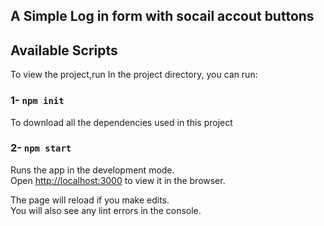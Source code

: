 ## A Simple Log in form with socail accout buttons

## Available Scripts
To view the project,run 
In the project directory, you can run:

### 1- `npm init`
To download all the dependencies used in this project

### 2- `npm start`
Runs the app in the development mode.<br />
Open [http://localhost:3000](http://localhost:3000) to view it in the browser.

The page will reload if you make edits.<br />
You will also see any lint errors in the console.

